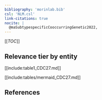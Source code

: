 ```yaml
---
bibliography: 'morinlab.bib'
csl: 'NLM.csl'
link-citations: true
nocite: |
  @maSubtypespecificCooccurringGenetic2022, 
---
```


[[_TOC_]]




## Relevance tier by entity

[[include:table1_CDC27.md]]





[[include:tables/mermaid_CDC27.md]]

## References


